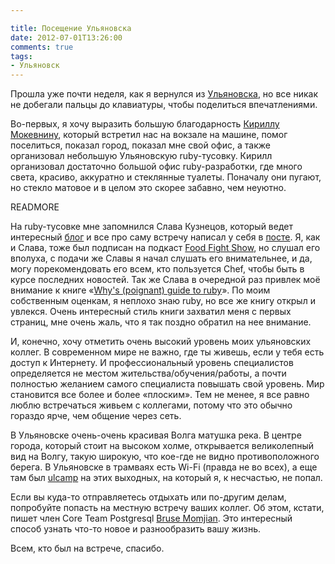 ```yaml
---

title: Посещение Ульяновска
date: 2012-07-01T13:26:00
comments: true
tags: 
- Ульяновск
---
```


Прошла уже почти неделя, как я вернулся из [Ульяновска](/blog/2012/06/17/ulsk/), но все никак не добегали пальцы до
клавиатуры, чтобы поделиться впечатлениями.

Во-первых, я хочу выразить большую благодарность [Кириллу Мокевнину](http://mokevnin.github.com/), который встретил нас
на вокзале на машине, помог поселиться, показал город, показал мне свой офис, а также организовал небольшую Ульяновскую
ruby-тусовку. Кирилл организовал достаточно большой офис ruby-разработки, где много света, красиво, аккуратно и
стеклянные туалеты. Поначалу они пугают, но стекло матовое и в целом это скорее забавно, чем неуютно.

READMORE

На ruby-тусовке мне запомнился Слава Кузнецов, который ведет интересный [блог](http://neuronsbrain.blogspot.com/) и все про
саму встречу написал у себя в
[посте](http://neuronsbrain.blogspot.com/2012/06/chef-party.html?showComment=1340614389298#c3733649683222158455). Я, как
и Слава, тоже был подписан на подкаст [Food Fight Show](http://www.foodfightshow.org/), но слушал его вполуха, с подачи
же Славы я начал слушать его внимательнее, и да, могу порекомендовать его всем, кто пользуется Chef, чтобы быть в курсе
последних новостей. Так же Слава в очередной раз привлек моё внимание к книге
«[Why's (poignant) guide to ruby](http://mislav.uniqpath.com/poignant-guide/)». По моим собственным оценкам, я неплохо
знаю ruby, но все же книгу открыл и увлекся. Очень интересный стиль книги захватил меня с первых страниц, мне очень
жаль, что я так поздно обратил на нее внимание.

И, конечно, хочу отметить очень высокий уровень моих ульяновских коллег. В современном мире не важно, где ты живешь,
если у тебя есть доступ к Интернету. И профессиональный уровень специалистов определяется не местом
жительства/обучения/работы, а почти полностью желанием самого специалиста повышать свой уровень. Мир становится все
более и более «плоским». Тем не менее, я все равно люблю встречаться живьем с коллегами, потому что это обычно гораздо
ярче, чем общение через сеть.

В Ульяновске очень-очень красивая Волга матушка река. В центре города, который стоит на высоком холме, открывается
великолепный вид на Волгу, такую широкую, что кое-где не видно противоположного берега. В Ульяновске в трамваях есть
Wi-Fi (правда не во всех), а еще там был [ulcamp](http://2012.ulcamp.ru/) на этих выходных, на который я, к несчастью,
не попал.

Если вы куда-то отправляетесь отдыхать или по-другим делам, попробуйте попасть на местную встречу ваших коллег. Об этом,
кстати, пишет член Core Team Postgresql [Bruse Momjian](http://momjian.us/main/blogs/pgblog/2012.html#June_27_2012). Это
интересный способ узнать что-то новое и разнообразить вашу жизнь.

Всем, кто был на встрече, спасибо.
